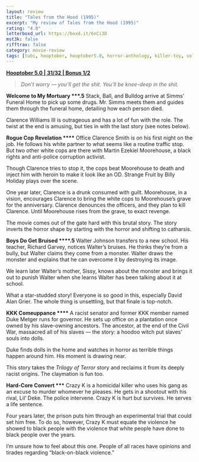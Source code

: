 ```yaml
---
layout: review
title: "Tales from the Hood (1995)"
excerpt: "My review of Tales from the Hood (1995)"
rating: "4.0"
letterboxd_url: https://boxd.it/6nCi3D
mst3k: false
rifftrax: false
category: movie-review
tags: [tubi, hooptober, hooptober5.0, horror-anthology, killer-toy, solidarity, zombies, blaxploitation]
---
```


<b><a href="https://boxd.it/pRFMi/detail" target="_blank" rel="noopener">Hooptober 5.0 | 31/32 | Bonus 1/2</a></b>

<blockquote><i>Don’t worry — you’ll get the shit. You’ll be knee-deep in the shit.</i></blockquote>

<b>Welcome to My Mortuary \*\*\*.5</b>
Stack, Ball, and Bulldog arrive at Simms’ Funeral Home to pick up some drugs. Mr. Simms meets them and guides them through the funeral home, detailing how each person died.

Clarence Williams III is outrageous and has a lot of fun with the role. The twist at the end is amusing, but ties in with the last story (see notes below).

<b>Rogue Cop Revelation \*\*\*\*</b>
Office Clarence Smith is on his first night on the job. He follows his white partner to what seems like a routine traffic stop. But two other white cops are there with Martin Ezekiel Moorehouse, a black rights and anti-police corruption activist.

Though Clarence tries to stop it, the cops beat Moorehouse to death and inject him with heroin to make it look like an OD. Strange Fruit by Billy Holiday plays over the scene.

One year later, Clarence is a drunk consumed with guilt. Moorehouse, in a vision, encourages Clarence to bring the white cops to Moorehouse’s grave for the anniversary. Clarence denounces the officers, and they plan to kill Clarence. Until Moorehouse rises from the grave, to exact revenge.

The movie comes out of the gate hard with this brutal story. The story inverts the horror shape by starting with the horror and shifting to catharsis.

<b>Boys Do Get Bruised \*\*\*\*.5</b>
Walter Johnson transfers to a new school. His teacher, Richard Garvey, notices Walter’s bruises. He thinks they’re from a bully, but Walter claims they come from a monster. Walter draws the monster and explains that he can overcome it by destroying its image.

We learn later Walter’s mother, Sissy, knows about the monster and brings it out to punish Walter when she learns Walter has been talking about it at school.

What a star-studded story! Everyone is so good in this, especially David Alan Grier. The whole thing is unsettling, but that finale is top-notch.

<b>KKK Comeuppance \*\*\*\*</b>
A racist senator and former KKK member named Duke Metger runs for governor. He sets up office on a plantation once owned by his slave-owning ancestors. The ancestor, at the end of the Civil War, massacred all of his slaves — the story: a hoodoo witch put slaves’ souls into dolls.

Duke finds dolls in the home and watches in horror as terrible things happen around him. His moment is drawing near.

This story takes the <i>Trilogy of Terror</i> story and reclaims it from its deeply racist origins. The claymation is fun too.

<b>Hard-Core Convert \*\*\*</b>
Crazy K is a homicidal killer who uses his gang as an excuse to murder whomever he pleases. He gets in a shootout with his rival, Lil’ Deke. The police intervene. Crazy K is hurt but survives. He serves a life sentence.

Four years later, the prison puts him through an experimental trial that could set him free. To do so, however, Crazy K must equate the violence he showed to black people with the violence that white people have done to black people over the years.

I’m unsure how to feel about this one. People of all races have opinions and tirades regarding “black-on-black violence.”
